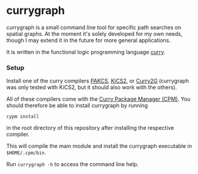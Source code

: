 # currygraph

currygraph is a small command line tool for specific path searches on spatial graphs.
At the moment it's solely developed for my own needs, though I may extend it in the future for more general applications.

It is written in the functional logic programming language [curry](https://curry-lang.org/).

### Setup

Install one of the curry compilers [PAKCS](https://www.curry-lang.org/pakcs/), [KiCS2](https://www.curry-lang.org/kics2/), or [Curry2G](https://www.curry-lang.org/curry2go/) (currygraph was only tested with KiCS2, but it should also work with the others). 

All of these compilers come with the [Curry Package Manager (CPM)](https://www.curry-lang.org/tools/cpm/). You should therefore be able to install currygraph by running

```
cypm install
```

in the root directory of this repository after installing the respective compiler.

This will compile the main module and install the currygraph executable in `$HOME/.cpm/bin`.

Run `currygraph -h` to access the command line help.
